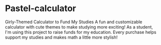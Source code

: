 # Pastel-calculator
Girly-Themed Calculator to Fund My Studies  A fun and customizable calculator with cute themes to make studying more exciting! As a student, I'm using this project to raise funds for my education. Every purchase helps support my studies and makes math a little more stylish!
